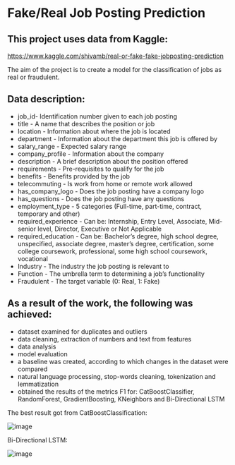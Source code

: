 # Fake/Real Job Posting Prediction
## This project uses data from Kaggle:
https://www.kaggle.com/shivamb/real-or-fake-fake-jobposting-prediction

The aim of the project is to create a model for the classification of jobs as real or fraudulent.

## Data description:
- job_id- Identification number given to each job posting
- title - A name that describes the position or job
- location - Information about where the job is located
- department - Information about the department this job is offered by
- salary_range - Expected salary range
- company_profile - Information about the company
- description - A brief description about the position offered
- requirements - Pre-requisites to qualify for the job
- benefits - Benefits provided by the job
- telecommuting - Is work from home or remote work allowed
- has_company_logo - Does the job posting have a company logo
- has_questions - Does the job posting have any questions
- employment_type - 5 categories (Full-time, part-time, contract, temporary and other)
- required_experience - Can be: Internship, Entry Level, Associate, Mid-senior level, Director, Executive or Not Applicable
- required_education - Can be: Bachelor’s degree, high school degree, unspecified, associate degree, master’s degree, certification, some college coursework, professional, some high school coursework, vocational
- Industry - The industry the job posting is relevant to
- Function - The umbrella term to determining a job’s functionality
- Fraudulent - The target variable (0: Real, 1: Fake)

## As a result of the work, the following was achieved:
- dataset examined for duplicates and outliers
- data cleaning, extraction of numbers and text from features
- data analysis
- model evaluation
- a baseline was created, according to which changes in the dataset were compared
- natural language processing, stop-words cleaning, tokenization and lemmatization
- obtained the results of the metrics F1 for: CatBoostClassifier, RandomForest, GradientBoosting, KNeighbors and Bi-Directional LSTM

The best result got from CatBoostClassification:

![image](https://user-images.githubusercontent.com/68026029/151677930-14275d20-dd9f-48b4-96ca-3b3a64fb6406.png)

Bi-Directional LSTM:

![image](https://user-images.githubusercontent.com/68026029/151677952-4c79d181-eacc-40e9-ab81-d3efd1fdbfa2.png)
